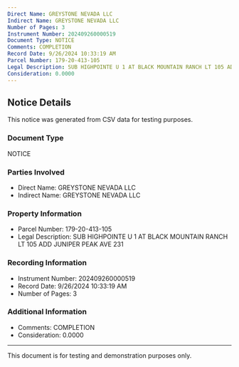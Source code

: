 ```yaml
---
Direct Name: GREYSTONE NEVADA LLC
Indirect Name: GREYSTONE NEVADA LLC
Number of Pages: 3
Instrument Number: 202409260000519
Document Type: NOTICE
Comments: COMPLETION
Record Date: 9/26/2024 10:33:19 AM
Parcel Number: 179-20-413-105
Legal Description: SUB HIGHPOINTE U 1 AT BLACK MOUNTAIN RANCH LT 105 ADD JUNIPER PEAK AVE 231
Consideration: 0.0000
---
```


## Notice Details

This notice was generated from CSV data for testing purposes.

### Document Type
NOTICE

### Parties Involved
- Direct Name: GREYSTONE NEVADA LLC
- Indirect Name: GREYSTONE NEVADA LLC

### Property Information
- Parcel Number: 179-20-413-105
- Legal Description: SUB HIGHPOINTE U 1 AT BLACK MOUNTAIN RANCH LT 105 ADD JUNIPER PEAK AVE 231

### Recording Information
- Instrument Number: 202409260000519
- Record Date: 9/26/2024 10:33:19 AM
- Number of Pages: 3

### Additional Information
- Comments: COMPLETION
- Consideration: 0.0000

---

This document is for testing and demonstration purposes only.
